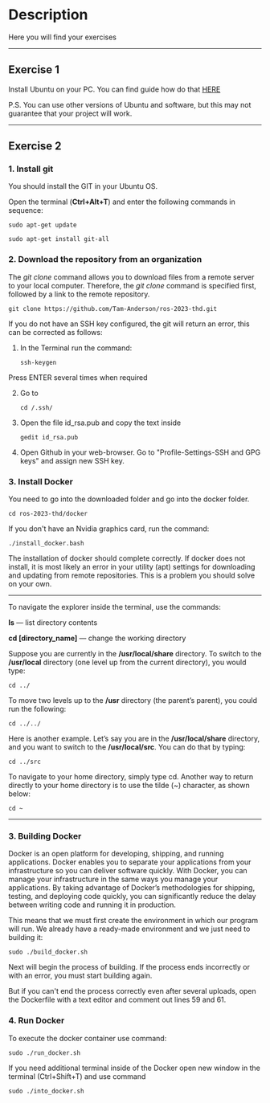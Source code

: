 # Description
Here you will find your exercises

------

## Exercise 1

Install Ubuntu on your PC. You can find guide how do that [HERE](https://github.com/MusubaPy/Install-Ubuntu-guide)

P.S. You can use other versions of Ubuntu and software, but this may not guarantee that your project will work.

------

## Exercise 2

### 1. Install git

You should install the GIT in your Ubuntu OS.

Open the terminal (**Ctrl+Alt+T**) and enter the following commands in sequence:

    sudo apt-get update

    sudo apt-get install git-all

### 2. Download the repository from an organization

The _git clone_ command allows you to download files from a remote server to your local computer. Therefore, the _git clone_ command is specified first, followed by a link to the remote repository.

    git clone https://github.com/Tam-Anderson/ros-2023-thd.git
    
If you do not have an SSH key configured, the git will return an error, this can be corrected as follows:

1. In the Terminal run the command:

	```ssh-keygen```

Press ENTER several times when required

2. Go to
	
	```cd /.ssh/```
	
3. Open the file id_rsa.pub and copy the text inside
	
	```gedit id_rsa.pub```
	
4. Open Github in your web-browser. Go to "Profile-Settings-SSH and GPG keys" and assign new SSH key.

### 3. Install Docker

You need to go into the downloaded folder and go into the docker folder.


    cd ros-2023-thd/docker

If you don't have an Nvidia graphics card, run the command:

    ./install_docker.bash

    
The installation of docker should complete correctly. If docker does not install, it is most likely an error in your utility (apt) settings for downloading and updating from remote repositories. This is a problem you should solve on your own.

------
To navigate the explorer inside the terminal, use the commands:

**ls** — list directory contents

**cd [directory_name]**  — change the working directory

Suppose you are currently in the **/usr/local/share** directory. To switch to the **/usr/local** directory (one level up from the current directory), you would type:

    cd ../

To move two levels up to the **/usr** directory (the parent’s parent), you could run the following:

    cd ../../

Here is another example. Let’s say you are in the **/usr/local/share** directory, and you want to switch to the **/usr/local/src**. You can do that by typing:

    cd ../src


To navigate to your home directory, simply type cd. Another way to return directly to your home directory is to use the tilde (~) character, as shown below:

    cd ~

------

### 3. Building Docker
    
Docker is an open platform for developing, shipping, and running applications. Docker enables you to separate your applications from your infrastructure so you can deliver software quickly. With Docker, you can manage your infrastructure in the same ways you manage your applications. By taking advantage of Docker’s methodologies for shipping, testing, and deploying code quickly, you can significantly reduce the delay between writing code and running it in production.


This means that we must first create the environment in which our program will run. We already have a ready-made environment and we just need to building it:

    sudo ./build_docker.sh

Next will begin the process of building. If the process ends incorrectly or with an error, you must start building again.

But if you can't end the process correctly even after several uploads, open the Dockerfile with a text editor and comment out lines 59 and 61.

### 4. Run Docker

To execute the docker container use command:

    sudo ./run_docker.sh
    
If you need additional terminal inside of the Docker open new window in the terminal (Ctrl+Shift+T) and use command

    sudo ./into_docker.sh
